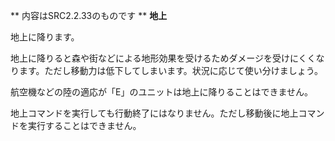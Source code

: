 ** 内容はSRC2.2.33のものです **
**地上**

地上に降ります。

地上に降りると森や街などによる地形効果を受けるためダメージを受けにくくなります。ただし移動力は低下してしまいます。状況に応じて使い分けましょう。

航空機などの陸の適応が「E」のユニットは地上に降りることはできません。

地上コマンドを実行しても行動終了にはなりません。ただし移動後に地上コマンドを実行することはできません。
